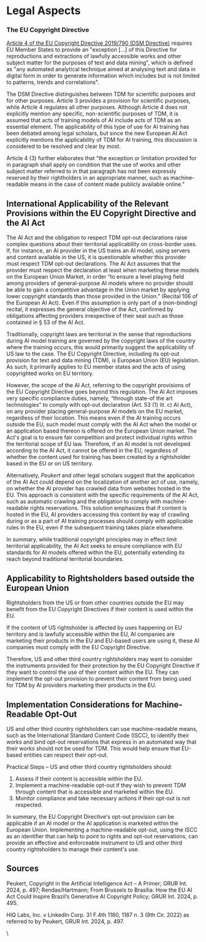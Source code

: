 # Legal Aspects

### The EU Copyright Directive

[Article 4 of the EU Copyright Directive 2019/790 (DSM Directive)](https://eur-lex.europa.eu/legal-content/EN/TXT/?uri=CELEX:32019L0790) requires EU Member States to provide an "exception \[...] of this Directive for reproductions and extractions of lawfully accessible works and other subject matter for the purposes of text and data mining", which is defined as "any automated analytical technique aimed at analysing text and data in digital form in order to generate information which includes but is not limited to patterns, trends and correlations".

The DSM Directive distinguishes between TDM for scientific purposes and for other purposes. Article 3 provides a provision for scientific purposes, while Article 4 regulates all other purposes. Although Article 4 does not explicitly mention any specific, non-scientific purposes of TDM, it is assumed that acts of training models of AI include acts of TDM as an essential element. The applicability of this type of use for AI training has been debated among legal scholars, but since the new European AI Act explicitly mentions the applicability of TDM for AI training, this discussion is considered to be resolved and clear by most.

Article 4 (3) further elaborates that "the exception or limitation provided for in paragraph shall apply on condition that the use of works and other subject matter referred to in that paragraph has not been expressly reserved by their rightholders in an appropriate manner, such as machine-readable means in the case of content made publicly available online."&#x20;

## International Applicability of the Relevant Provisions within the EU Copyright Directive and the AI Act

The AI Act and the obligation to respect TDM opt-out declarations raise complex questions about their territorial applicability on cross-border uses. If, for instance, an AI provider in the US trains an AI model, using servers and content available in the US, it is questionable whether this provider must respect TDM opt-out declarations. The AI Act assumes that the provider must respect the declaration at least when marketing these models on the European Union Market, in order “to ensure a level playing field among providers of general-purpose AI models where no provider should be able to gain a competitive advantage in the Union market by applying lower copyright standards than those provided in the Union.” (Recital 106 of the European AI Act). Even if this assumption is only part of a (non-binding) recital, it expresses the general objective of the Act, confirmed by obligations affecting providers irrespective of their seat such as those contained in § 53 of the AI Act.

Traditionally, copyright laws are territorial in the sense that reproductions during AI model training are governed by the copyright laws of the country where the training occurs, this would primarily suggest the applicability of US law to the case. The EU Copyright Directive, including its opt-out provision for text and data mining (TDM), is European Union (EU) legislation. As such, it primarily applies to EU member states and the acts of using copyrighted works on EU territory.

However, the scope of the AI Act, referring to the copyright provisions of the EU Copyright Directive goes beyond this regulation. The AI Act imposes very specific compliance duties, namely, “through state-of the art technologies” to comply with opt-out declaration (Art. 53 (1) lit. c) AI Act), on any provider placing general-purpose AI models on the EU market, regardless of their location. This means even if the AI training occurs outside the EU, such model must comply with the AI Act when the model or an application based thereon is offered on the European Union market. The Act's goal is to ensure fair competition and protect individual rights within the territorial scope of EU law. Therefore, if an AI model is not developed according to the AI Act, it cannot be offered in the EU, regardless of whether the content used for training has been created by a rightsholder based in the EU or on US territory.

Alternatively, _Peukert_ and other legal scholars suggest that the application of the AI Act could depend on the localization of another act of use, namely, on whether the AI provider has crawled data from websites hosted in the EU. This approach is consistent with the specific requirements of the AI Act, such as automatic crawling and the obligation to comply with machine-readable rights reservations. This solution emphasizes that if content is hosted in the EU, AI providers accessing this content by way of crawling during or as a part of AI training processes should comply with applicable rules in the EU, even if the subsequent training takes place elsewhere.

In summary, while traditional copyright principles may in effect limit territorial applicability, the AI Act seeks to ensure compliance with EU standards for AI models offered within the EU, potentially extending its reach beyond traditional territorial boundaries.

## Applicability to Rightsholders based outside the European Union

Rightsholders from the US or from other countries outside the EU may benefit from the EU Copyright Directives if their content is used within the EU.

If the content of US rightsholder is affected by uses happening on EU territory and is lawfully accessible within the EU, AI companies are marketing their products in the EU and EU-based users are using it, these AI companies must comply with the EU Copyright Directive.

Therefore, US and other third country rightsholders may want to consider the instruments provided for their protection by the EU Copyright Directive if they want to control the use of their content within the EU. They can implement the opt-out provision to prevent their content from being used for TDM by AI providers marketing their products in the EU.

## Implementation Considerations for Machine-Readable Opt-Out

US and other third country rightsholders can use machine-readable means, such as the International Standard Content Code (ISCC), to identify their works and bind opt-out reservations that express in an automated way that their works should not be used for TDM. This would help ensure that EU-based entities can respect their opt-out.

Practical Steps – US and other third country rightsholders should:

1. Assess if their content is accessible within the EU.
2. Implement a machine-readable opt-out if they wish to prevent TDM through content that is accessible and marketed within the EU.
3. Monitor compliance and take necessary actions if their opt-out is not respected.

In summary, the EU Copyright Directive's opt-out provision can be applicable if an AI model or the AI application is marketed within the European Union. Implementing a machine-readable opt-out, using the ISCC as an identifier that can help to point to rights and opt-out reservations, can provide an effective and enforceable instrument to US and other third country rightsholders to manage their content's use.

## Sources

Peukert, Copyright in the Artificial Intelligence Act – A Primer; GRUR Int. 2024, p. 497; Rendas/Hartmann; From Brussels to Brasília: How the EU AI Act Could Inspire Brazil’s Generative AI Copyright Policy; GRUR Int. 2024, p. 495.

HiQ Labs, Inc. v LinkedIn Corp. 31 F.4th 1180, 1187 n. 3 (9th Cir. 2022) as referred to by Peukert, GRUR Int. 2024, p. 497.

\
